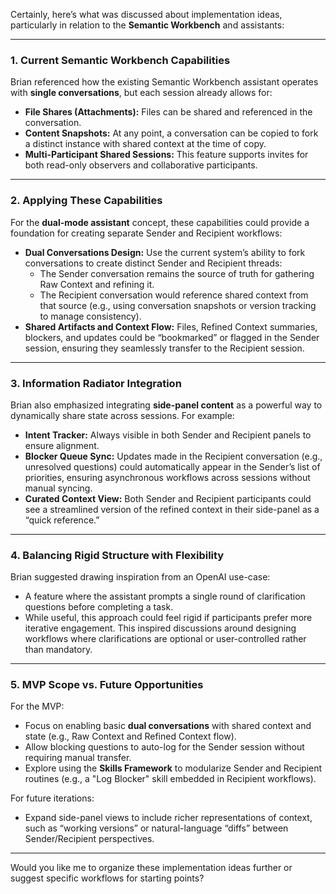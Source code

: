 Certainly, here’s what was discussed about implementation ideas, particularly in relation to the **Semantic Workbench** and assistants:

---

### **1. Current Semantic Workbench Capabilities**

Brian referenced how the existing Semantic Workbench assistant operates with **single conversations**, but each session already allows for:

- **File Shares (Attachments):** Files can be shared and referenced in the conversation.
- **Content Snapshots:** At any point, a conversation can be copied to fork a distinct instance with shared context at the time of copy.
- **Multi-Participant Shared Sessions:** This feature supports invites for both read-only observers and collaborative participants.

---

### **2. Applying These Capabilities**

For the **dual-mode assistant** concept, these capabilities could provide a foundation for creating separate Sender and Recipient workflows:

- **Dual Conversations Design:** Use the current system’s ability to fork conversations to create distinct Sender and Recipient threads:
  - The Sender conversation remains the source of truth for gathering Raw Context and refining it.
  - The Recipient conversation would reference shared context from that source (e.g., using conversation snapshots or version tracking to manage consistency).
- **Shared Artifacts and Context Flow:** Files, Refined Context summaries, blockers, and updates could be “bookmarked” or flagged in the Sender session, ensuring they seamlessly transfer to the Recipient session.

---

### **3. Information Radiator Integration**

Brian also emphasized integrating **side-panel content** as a powerful way to dynamically share state across sessions. For example:

- **Intent Tracker:** Always visible in both Sender and Recipient panels to ensure alignment.  
- **Blocker Queue Sync:** Updates made in the Recipient conversation (e.g., unresolved questions) could automatically appear in the Sender’s list of priorities, ensuring asynchronous workflows across sessions without manual syncing.
- **Curated Context View:** Both Sender and Recipient participants could see a streamlined version of the refined context in their side-panel as a “quick reference.”

---

### **4. Balancing Rigid Structure with Flexibility**

Brian suggested drawing inspiration from an OpenAI use-case:

- A feature where the assistant prompts a single round of clarification questions before completing a task.
- While useful, this approach could feel rigid if participants prefer more iterative engagement.
This inspired discussions around designing workflows where clarifications are optional or user-controlled rather than mandatory.

---

### **5. MVP Scope vs. Future Opportunities**

For the MVP:

- Focus on enabling basic **dual conversations** with shared context and state (e.g., Raw Context and Refined Context flow).
- Allow blocking questions to auto-log for the Sender session without requiring manual transfer.
- Explore using the **Skills Framework** to modularize Sender and Recipient routines (e.g., a "Log Blocker" skill embedded in Recipient workflows).

For future iterations:

- Expand side-panel views to include richer representations of context, such as “working versions” or natural-language “diffs” between Sender/Recipient perspectives.

---

Would you like me to organize these implementation ideas further or suggest specific workflows for starting points?

